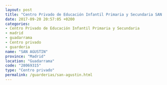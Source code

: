 ```yaml
---
layout: post
title: "Centro Privado de Educación Infantil Primaria y Secundaria SAN AGUSTIN"
date: 2017-09-20 20:57:05 +0200
categories:
- Centro Privado de Educación Infantil Primaria y Secundaria
- madrid
- guadarrama
- Centro privado
- guarderia
name: "SAN AGUSTIN"
province: "Madrid"
location: "Guadarrama"
code: "28069315"
type: "Centro privado"
permalink: /guarderias/san-agustin.html
---
```

